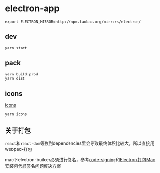 # electron-app

```
export ELECTRON_MIRROR=http://npm.taobao.org/mirrors/electron/
```

## dev

```
yarn start
```

## pack

```
yarn build:prod
yarn dist
```

## icons

[icons](https://www.electron.build/icons)

```
yarn icons
```

## 关于打包

`react`和`react-dom`等放到dependencies里会导致最终体积比较大，所以直接用webpack打包

mac下electron-builder必须进行签名，参考[code-signing](https://www.electron.build/code-signing)和[Electron 打包Mac安装包代码签名问题解决方案](https://segmentfault.com/a/1190000012902525)
